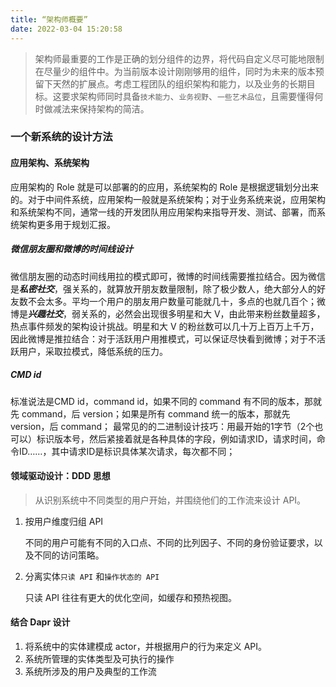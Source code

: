 ```yaml
---
title: “架构师概要”
date: 2022-03-04 15:20:58
---
```


> 架构师最重要的工作是正确的划分组件的边界，将代码自定义尽可能地限制在尽量少的组件中。为当前版本设计刚刚够用的组件，同时为未来的版本预留下天然的扩展点。考虑工程团队的组织架构和能力，以及业务的长期目标。这要求架构师同时具备`技术能力`、`业务视野`、`一些艺术品位`，且需要懂得何时做减法来保持架构的简洁。

### 一个新系统的设计方法

#### 应用架构、系统架构

应用架构的 Role 就是可以部署的的应用，系统架构的 Role 是根据逻辑划分出来的。对于中间件系统，应用架构一般就是系统架构；对于业务系统来说，应用架构和系统架构不同，通常一线的开发团队用应用架构来指导开发、测试、部署，而系统架构更多用于规划汇报。

##### 微信朋友圈和微博的时间线设计

微信朋友圈的动态时间线用拉的模式即可，微博的时间线需要推拉结合。因为微信是***私密社交***，强关系的，就算放开朋友数量限制，除了极少数人，绝大部分人的好友数不会太多。平均一个用户的朋友用户数量可能就几十，多点的也就几百个；微博是***兴趣社交***，弱关系的，必然会出现很多明星和大 V，由此带来粉丝数量超多，热点事件频发的架构设计挑战。明星和大 V 的粉丝数可以几十万上百万上千万，因此微博是推拉结合：对于活跃用户用推模式，可以保证尽快看到微博；对于不活跃用户，采取拉模式，降低系统的压力。

##### CMD id

标准说法是CMD id，command id，如果不同的 command 有不同的版本，那就先 command，后 version；如果是所有 command 统一的版本，那就先 version，后 command；
最常见的的二进制设计技巧：用最开始的1字节（2个也可以）标识版本号，然后紧接着就是各种具体的字段，例如请求ID，请求时间，命令ID……，其中请求ID是标识具体某次请求，每次都不同；

#### 领域驱动设计：DDD 思想

> 从识别系统中不同类型的用户开始，并围绕他们的工作流来设计 API。

1. 按用户维度归组 API

   不同的用户可能有不同的入口点、不同的比列因子、不同的身份验证要求，以及不同的访问策略。

2. 分离实体`只读 API` 和`操作状态的 API `

   只读 API 往往有更大的优化空间，如缓存和预热视图。

#### 结合 Dapr 设计

1. 将系统中的实体建模成 actor，并根据用户的行为来定义 API。
2. 系统所管理的实体类型及可执行的操作
3. 系统所涉及的用户及典型的工作流

